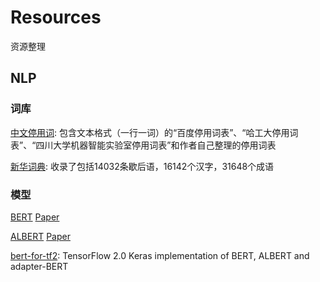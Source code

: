 # Resources
资源整理

## NLP

### 词库
[中文停用词](https://github.com/goto456/stopwords): 包含文本格式（一行一词）的“百度停用词表”、“哈工大停用词表”、“四川大学机器智能实验室停用词表”和作者自己整理的停用词表

[新华词典](https://github.com/pwxcoo/chinese-xinhua): 收录了包括14032条歇后语，16142个汉字，31648个成语

### 模型
[BERT](https://github.com/google-research/bert) [Paper](https://arxiv.org/abs/1810.04805)

[ALBERT](https://github.com/google-research/albert) [Paper](https://arxiv.org/abs/1909.11942)

[bert-for-tf2](https://github.com/kpe/bert-for-tf2):  TensorFlow 2.0 Keras implementation of BERT, ALBERT and adapter-BERT
